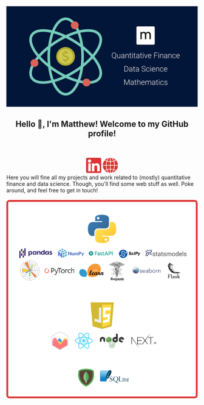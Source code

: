 <div align="center">
  <img alt="matthew mercuri" src="matthewmercuri.png" width=550></img>
  <br/>
  <h2>Hello 👋, I'm Matthew! Welcome to my GitHub profile!</h2>
</div>

<br/>
<br/>
<div align="center">
  <a href="https://www.linkedin.com/in/matthew-mercuri/"><img alt="linked in" height=40 src="li.svg"></img></a>
  <a href="https://www.matthewmercuri.com/"><img alt="website" height=40 src="web.svg" ></img></a>
</div>
Here you will fine all my projects and work related to (mostly) quantitative finance and data science. Though, you'll find some web stuff as well. Poke around, and feel free to get in touch!
<br/>
<br/>

<div align="center">
  <img alt="tech stack" src="stack.png" width=600></img>
</div>
